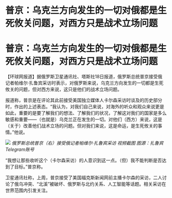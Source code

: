 # 普京：乌克兰方向发生的一切对俄都是生死攸关问题，对西方只是战术立场问题

# 普京：乌克兰方向发生的一切对俄都是生死攸关问题，对西方只是战术立场问题

【环球网报道】据俄罗斯卫星通讯社、塔斯社18日报道，俄罗斯总统普京接受俄记者帕维尔·扎鲁宾采访时表示，对俄罗斯来说，乌克兰方向发生的一切都是生死攸关的问题，但对西方来说，这只是他们的战术立场问题。

报道称，普京是在评论其此前接受美国独立媒体人卡尔森采访时谈及的历史部分时，作出的上述表态。“我认为，对我们自己来说，对海外的听众和观众来说更是如此，重要的是要了解我们的想法、了解我们的状况，了解这对我们的国家是多么敏感和重要——（也就是）乌克兰正在发生的一切。对他们（西方）来说，这是（关于）改善他们战术立场的问题。但对我们来说，这是命运，是生死攸关的事情。”他说。

![](https://inews.gtimg.com/om_bt/Ohrq9ar2gaMGP_IpMyAgZoae7kAmFlcT8KZxPODViq7rgAA/1000)
_俄罗斯总统普京（右）接受俄记者帕维尔·扎鲁宾采访 视频截图 图源：扎鲁宾Telegram账号_

“我想让那些收听这个（卡尔森采访）的人意识到这一点。（但）我不能判断是否达到了目标。”普京称。

卫星通讯社称，上周，普京接受了美国福克斯新闻网前主播卡尔森的采访，二人讨论了俄乌冲突、“北溪”被破坏、俄罗斯与北约关系、人工智能等话题。相关采访在世界范围内引发关注。


